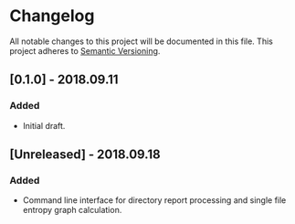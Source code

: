 Changelog
=========
All notable changes to this project will be documented in this file.
This project adheres to [Semantic Versioning](http://semver.org/).

## [0.1.0] - 2018.09.11
### Added
* Initial draft.

## [Unreleased] - 2018.09.18
### Added
* Command line interface for directory report processing and single file entropy graph calculation.

